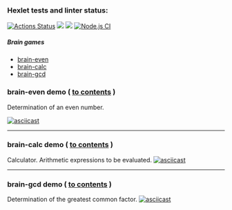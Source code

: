 ### Hexlet tests and linter status:
[![Actions Status](https://github.com/mylitvinov/frontend-project-lvl1/workflows/hexlet-check/badge.svg)](https://github.com/mylitvinov/frontend-project-lvl1/actions) <a href="https://codeclimate.com/github/codeclimate/codeclimate/maintainability"><img src="https://api.codeclimate.com/v1/badges/a99a88d28ad37a79dbf6/maintainability" /></a> 
<a href="https://codeclimate.com/github/codeclimate/codeclimate/test_coverage"><img src="https://api.codeclimate.com/v1/badges/a99a88d28ad37a79dbf6/test_coverage" /></a>
[![Node.js CI](https://github.com/mylitvinov/frontend-project-lvl1/workflows/Node.js%20CI/badge.svg)](https://github.com/mylitvinov/frontend-project-lvl1/actions)


##### Brain games
* [brain-even](#brain-even)
* [brain-calc](#brain-calc)
* [brain-gcd](#brain-gcd)


### brain-even demo ( [to contents](#contents) ) <a name="brain-even"></a>
Determination of an even number.

[![asciicast](https://asciinema.org/a/X2pH415euEOlZQWBEGLlX0JcL.svg)](https://asciinema.org/a/X2pH415euEOlZQWBEGLlX0JcL)

---

### brain-calc demo ( [to contents](#contents) ) <a name="brain-calc"></a>
Calculator. Arithmetic expressions to be evaluated.
[![asciicast](https://asciinema.org/a/429437.svg)](https://asciinema.org/a/429437)

---

### brain-gcd demo ( [to contents](#contents) ) <a name="brain-gcd"></a>
Determination of the greatest common factor.
[![asciicast](https://asciinema.org/a/M46oL5KXL1Bq6Pe8ZlfAsFS13.svg)](https://asciinema.org/a/M46oL5KXL1Bq6Pe8ZlfAsFS13)